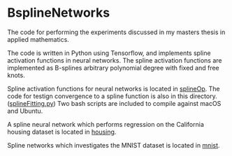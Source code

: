 # BsplineNetworks

The code for performing the experiments discussed in my masters thesis in applied mathematics.

The code is written in Python using Tensorflow, and implements spline activation functions in neural networks. The spline activation functions are implemented as B-splines arbitrary polynomial degree with fixed and free knots.

Spline activation functions for neural networks is located in [splineOp](./splineOp). The code for testign convergence to a spline function is also in this directory. ([splineFitting.py](./splineOp/splineFitting.py)) Two bash scripts are included to compile against macOS and Ubuntu.

A spline neural network which performs regression on the California housing dataset is located in [housing](./housing).

Spline networks which investigates the MNIST dataset is located in [mnist](./mnist).
